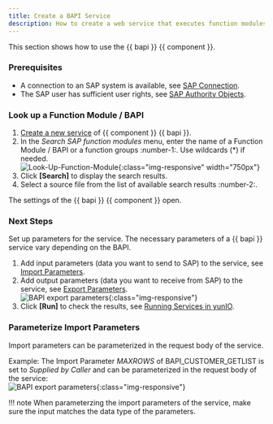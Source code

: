 ```yaml
---
title: Create a BAPI Service
description: How to create a web service that executes function modules / BAPIs
---
```


This section shows how to use the {{ bapi }} {{ component }}.

### Prerequisites

- A connection to an SAP system is available, see [SAP Connection](../sap-connection/index.md).
- The SAP user has sufficient user rights, see [SAP Authority Objects](../setup-in-sap/sap-authority-objects.md/#bapi).


### Look up a Function Module / BAPI

1. [Create a new service](../../getting-started.md/#create-a-service) of {{ component }} {{ bapi }}. 
2. In the *Search SAP function modules* menu, enter the name of a Function Module / BAPI or a function groups :number-1:. Use wildcards (*) if needed.<br>
![Look-Up-Function-Module](../../assets/images/yunio/search-bapi.png){:class="img-responsive" width="750px"}
3. Click **[Search]** to display the search results.
4. Select a source file from the list of available search results :number-2:. 

The settings of the {{ bapi }} {{ component }} open.

### Next Steps

Set up parameters for the service.
The necessary parameters of a {{ bapi }} service vary depending on the BAPI.

1. Add input parameters (data you want to send to SAP) to the service, see [Import Parameters](settings.md/#import-parameters).
2. Add output parameters (data you want to receive from SAP) to the service, see [Export Parameters](settings.md/#export-parameters).<br>
![BAPI export parameters](../../assets/images/yunio/bapi-steps.png){:class="img-responsive"}
3. Click **[Run]** to check the results, see [Running Services in yunIO](../run-services.md/#run-services-in-yunio).

### Parameterize Import Parameters

Import parameters can be parameterized in the request body of the service.

Example: The Import Parameter *MAXROWS* of BAPI_CUSTOMER_GETLIST is set to *Supplied by Caller* and can be parameterized in the request body of the service:<br>
![BAPI export parameters](../../assets/images/yunio/swagger-inspector-parameter.png){:class="img-responsive"}

!!! note
    When parameterzing the import parameters of the service, make sure the input matches the data type of the parameters.<br>
